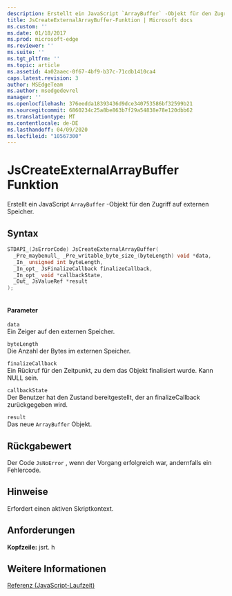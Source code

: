 ```yaml
---
description: Erstellt ein JavaScript `ArrayBuffer` -Objekt für den Zugriff auf externen Speicher.
title: JsCreateExternalArrayBuffer-Funktion | Microsoft docs
ms.custom: ''
ms.date: 01/18/2017
ms.prod: microsoft-edge
ms.reviewer: ''
ms.suite: ''
ms.tgt_pltfrm: ''
ms.topic: article
ms.assetid: 4a02aaec-0f67-4bf9-b37c-71cdb1410ca4
caps.latest.revision: 3
author: MSEdgeTeam
ms.author: msedgedevrel
manager: ''
ms.openlocfilehash: 376eedda18393436d9dce340753586bf32599b21
ms.sourcegitcommit: 6860234c25a8be863b7f29a54838e78e120dbb62
ms.translationtype: MT
ms.contentlocale: de-DE
ms.lasthandoff: 04/09/2020
ms.locfileid: "10567300"
---
```

# JsCreateExternalArrayBuffer Funktion
Erstellt ein JavaScript `ArrayBuffer` -Objekt für den Zugriff auf externen Speicher.
  
## Syntax  
  
```cpp  
STDAPI_(JsErrorCode) JsCreateExternalArrayBuffer(  
  _Pre_maybenull_ _Pre_writable_byte_size_(byteLength) void *data,  
  _In_ unsigned int byteLength,  
  _In_opt_ JsFinalizeCallback finalizeCallback,  
  _In_opt_ void *callbackState,  
  _Out_ JsValueRef *result  
);  
  
```  
  
#### Parameter  
 `data`  
 Ein Zeiger auf den externen Speicher.  
  
 `byteLength`  
 Die Anzahl der Bytes im externen Speicher.  
  
 `finalizeCallback`  
 Ein Rückruf für den Zeitpunkt, zu dem das Objekt finalisiert wurde. Kann NULL sein.  
  
 `callbackState`  
 Der Benutzer hat den Zustand bereitgestellt, der an finalizeCallback zurückgegeben wird.  
  
 `result`  
 Das neue `ArrayBuffer` Objekt.  
  
## Rückgabewert  
 Der Code `JsNoError` , wenn der Vorgang erfolgreich war, andernfalls ein Fehlercode.  
  
## Hinweise  
 Erfordert einen aktiven Skriptkontext.  
  
## Anforderungen  
 **Kopfzeile:** jsrt. h  
  
## Weitere Informationen  
 [Referenz (JavaScript-Laufzeit)](../chakra-hosting/reference-javascript-runtime.md)